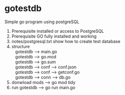# gotestdb
Simple go program using postgreSQL

1) Prerequisite installed or access to PostgreSQL <br>
2) Prerequisite GO fully installed and working<br>
3) notes/postgresql.txt show how to create test database<br>
4) structure<br>
&nbsp;&nbsp;&nbsp;gotestdb --> main.go<br>
&nbsp;&nbsp;&nbsp;gotestdb --> go.mod<br>
&nbsp;&nbsp;&nbsp;gotestdb --> go.sum<br>
&nbsp;&nbsp;&nbsp;gotestdb --> conf --> conf.json<br>
&nbsp;&nbsp;&nbsp;gotestdb --> conf --> getconf.go<br>
&nbsp;&nbsp;&nbsp;gotestdb --> conn --> db.go<br>
5) donwload mods --> go mod tidy<br>
6) run gotestdb --> go run main.go<br>
